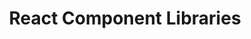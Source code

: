 ---
layout: module
title: "React Component Libraries"
type: lecture
num: 19
draft: 1
start_date: 2025-03-26
slides_url: #
readings:
    - type: reading
      citation: >
        <a href="https://www.figma.com/blog/design-systems-101-what-is-a-design-system/" target="_blank">Design systems 101: What is a design system?</a>
      required: 1
    - type: reading
      citation: >
        <a href="https://designsystemsrepo.com/design-systems/" target="_blank">Design Systems Repo</a>
      skim: 1
    - type: reading
      citation: >
        <a href="../resources/design" target="_blank">Course resources & links</a>
      skim: 1
---